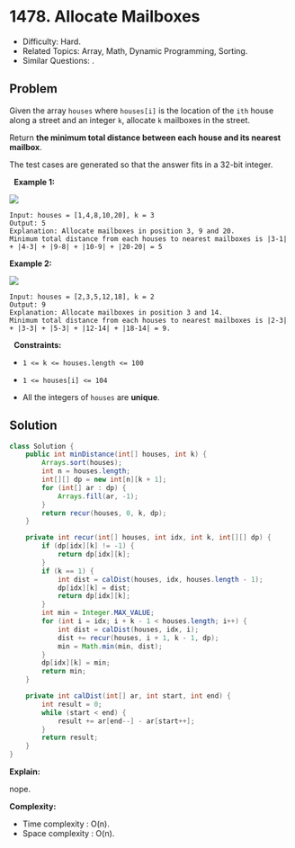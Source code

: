 # 1478. Allocate Mailboxes

- Difficulty: Hard.
- Related Topics: Array, Math, Dynamic Programming, Sorting.
- Similar Questions: .

## Problem

Given the array ```houses``` where ```houses[i]``` is the location of the ```ith``` house along a street and an integer ```k```, allocate ```k``` mailboxes in the street.

Return **the **minimum** total distance between each house and its nearest mailbox**.

The test cases are generated so that the answer fits in a 32-bit integer.

 
**Example 1:**

![](https://assets.leetcode.com/uploads/2020/05/07/sample_11_1816.png)

```
Input: houses = [1,4,8,10,20], k = 3
Output: 5
Explanation: Allocate mailboxes in position 3, 9 and 20.
Minimum total distance from each houses to nearest mailboxes is |3-1| + |4-3| + |9-8| + |10-9| + |20-20| = 5 
```

**Example 2:**

![](https://assets.leetcode.com/uploads/2020/05/07/sample_2_1816.png)

```
Input: houses = [2,3,5,12,18], k = 2
Output: 9
Explanation: Allocate mailboxes in position 3 and 14.
Minimum total distance from each houses to nearest mailboxes is |2-3| + |3-3| + |5-3| + |12-14| + |18-14| = 9.
```

 
**Constraints:**


	
- ```1 <= k <= houses.length <= 100```
	
- ```1 <= houses[i] <= 104```
	
- All the integers of ```houses``` are **unique**.



## Solution

```java
class Solution {
    public int minDistance(int[] houses, int k) {
        Arrays.sort(houses);
        int n = houses.length;
        int[][] dp = new int[n][k + 1];
        for (int[] ar : dp) {
            Arrays.fill(ar, -1);
        }
        return recur(houses, 0, k, dp);
    }

    private int recur(int[] houses, int idx, int k, int[][] dp) {
        if (dp[idx][k] != -1) {
            return dp[idx][k];
        }
        if (k == 1) {
            int dist = calDist(houses, idx, houses.length - 1);
            dp[idx][k] = dist;
            return dp[idx][k];
        }
        int min = Integer.MAX_VALUE;
        for (int i = idx; i + k - 1 < houses.length; i++) {
            int dist = calDist(houses, idx, i);
            dist += recur(houses, i + 1, k - 1, dp);
            min = Math.min(min, dist);
        }
        dp[idx][k] = min;
        return min;
    }

    private int calDist(int[] ar, int start, int end) {
        int result = 0;
        while (start < end) {
            result += ar[end--] - ar[start++];
        }
        return result;
    }
}
```

**Explain:**

nope.

**Complexity:**

* Time complexity : O(n).
* Space complexity : O(n).
